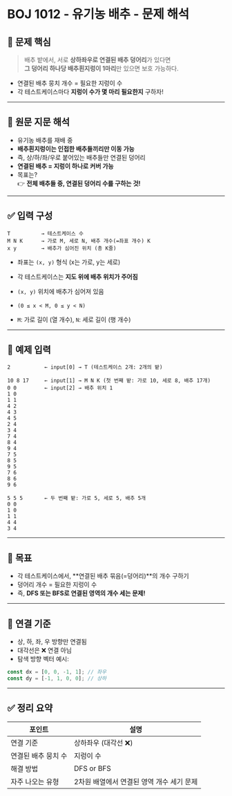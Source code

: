 # BOJ 1012 - 유기농 배추 - 문제 해석

## 📌 문제 핵심

> 배추 밭에서, 서로 **상하좌우로 연결된 배추 덩어리**가 있다면  
> **그 덩어리 하나당 배추흰지렁이 1마리**만 있으면 보호 가능하다.

- 연결된 배추 뭉치 개수 = 필요한 지렁이 수
- 각 테스트케이스마다 **지렁이 수가 몇 마리 필요한지** 구하자!

---

## 📄 원문 지문 해석

- 유기농 배추를 재배 중
- **배추흰지렁이는 인접한 배추들끼리만 이동 가능**
- 즉, 상/하/좌/우로 붙어있는 배추들만 연결된 덩어리
- **연결된 배추 = 지렁이 하나로 커버 가능**
- 목표는?  
  👉 **전체 배추들 중, 연결된 덩어리 수를 구하는 것!**

---

## ✅ 입력 구성

```
T          → 테스트케이스 수
M N K      → 가로 M, 세로 N, 배추 개수(=좌표 개수) K
x y        → 배추가 심어진 위치 (총 K줄)
```

- 좌표는 `(x, y)` 형식 (x는 가로, y는 세로)
- 각 테스트케이스는 **지도 위에 배추 위치가 주어짐**

- `(x, y)` 위치에 배추가 심어져 있음
- `(0 ≤ x < M, 0 ≤ y < N)`
- `M`: 가로 길이 (열 개수), `N`: 세로 길이 (행 개수)

---

## 🧪 예제 입력

```
2           ← input[0] → T (테스트케이스 2개: 2개의 밭)

10 8 17     ← input[1] → M N K (첫 번째 밭: 가로 10, 세로 8, 배추 17개)
0 0         ← input[2] → 배추 위치 1
1 0
1 1
4 2
4 3
4 5
2 4
3 4
7 4
8 4
9 4
7 5
8 5
9 5
7 6
8 6
9 6

5 5 5       ← 두 번째 밭: 가로 5, 세로 5, 배추 5개
0 0
1 0
1 1
4 4
3 4
```

---

## 🎯 목표

- 각 테스트케이스에서, **연결된 배추 묶음(=덩어리)**의 개수 구하기
- 덩어리 개수 = 필요한 지렁이 수
- 즉, **DFS 또는 BFS로 연결된 영역의 개수 세는 문제!**

---

## 🧠 연결 기준

- 상, 하, 좌, 우 방향만 연결됨
- 대각선은 ❌ 연결 아님
- 탐색 방향 벡터 예시:

```js
const dx = [0, 0, -1, 1]; // 좌우
const dy = [-1, 1, 0, 0]; // 상하
```

---

## ✅ 정리 요약

| 포인트              | 설명                                      |
| ------------------- | ----------------------------------------- |
| 연결 기준           | 상하좌우 (대각선 ❌)                      |
| 연결된 배추 뭉치 수 | 지렁이 수                                 |
| 해결 방법           | DFS or BFS                                |
| 자주 나오는 유형    | 2차원 배열에서 연결된 영역 개수 세기 문제 |

